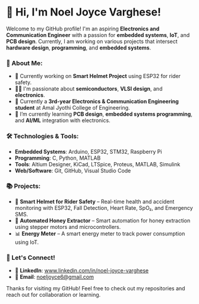# 👋 Hi, I'm Noel Joyce Varghese!

Welcome to my GitHub profile! I'm an aspiring **Electronics and Communication Engineer** with a passion for **embedded systems**, **IoT**, and **PCB design**. Currently, I am working on various projects that intersect **hardware design**, **programming**, and **embedded systems**.

### 🚀 About Me:
- 🔧 Currently working on **Smart Helmet Project** using ESP32 for rider safety.
- 🧑‍💻 I'm passionate about **semiconductors**, **VLSI design**, and **electronics**.
- 🏫 Currently a **3rd-year Electronics & Communication Engineering student** at Amal Jyothi College of Engineering.
- 🌱 I’m currently learning **PCB design**, **embedded systems programming**, and **AI/ML** integration with electronics.

### 🛠️ Technologies & Tools:
- **Embedded Systems**: Arduino, ESP32, STM32, Raspberry Pi
- **Programming**: C, Python, MATLAB
- **Tools**: Altium Designer, KiCad, LTSpice, Proteus, MATLAB, Simulink
- **Web/Software**: Git, GitHub, Visual Studio Code

### 📚 Projects:
- 🚴 **Smart Helmet for Rider Safety** – Real-time health and accident monitoring with ESP32, Fall Detection, Heart Rate, SpO₂, and Emergency SMS.
- 🐝 **Automated Honey Extractor** – Smart automation for honey extraction using stepper motors and microcontrollers.
- 📊 **Energy Meter** – A smart energy meter to track power consumption using IoT.

### 📍 Let's Connect!
- 🔗 **LinkedIn**: www.linkedin.com/in/noel-joyce-varghese
- 📧 **Email**: noeljoyce6@gmail.com

Thanks for visiting my GitHub! Feel free to check out my repositories and reach out for collaboration or learning.

